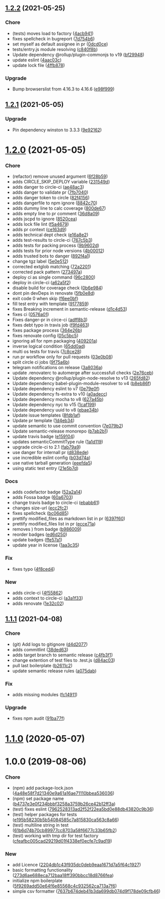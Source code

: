 ## [1.2.2](https://github.com/pustovitDmytro/winston-csv-format/compare/v1.2.1...v1.2.2) (2021-05-25)


### Chore

* (tests) moves load to factory ([4acb941](https://github.com/pustovitDmytro/winston-csv-format/commit/4acb94181777f22e8fda16ea43b6a1cad3986629))
* fixes spellcheck in bugreport ([7d754b6](https://github.com/pustovitDmytro/winston-csv-format/commit/7d754b605ed7fed3ea1a9c7d0d951a09806a1c37))
* set myself as default assignee in pr ([0dcd0ce](https://github.com/pustovitDmytro/winston-csv-format/commit/0dcd0ce95b50a1e8a2fef91307f7fd8964314f68))
* tests/entry.js module resolving ([c840f8b](https://github.com/pustovitDmytro/winston-csv-format/commit/c840f8b479234b7944b2d2708344ae24df231464))
* Update dependency @rollup/plugin-commonjs to v19 ([bf29948](https://github.com/pustovitDmytro/winston-csv-format/commit/bf2994851b033e64744e381f5f566ca9eed0aef5))
* update eslint ([4aac03c](https://github.com/pustovitDmytro/winston-csv-format/commit/4aac03c8db5f28d1d41838fc70e614df93e034d6))
* update lock file ([4ffb878](https://github.com/pustovitDmytro/winston-csv-format/commit/4ffb878e544a8cbe68fa7b3c5908b8ccdf9e394f))

### Upgrade

* Bump browserslist from 4.16.3 to 4.16.6 ([e98f999](https://github.com/pustovitDmytro/winston-csv-format/commit/e98f999b24901857260fc3d255e900ac5c244b1a))

## [1.2.1](https://github.com/pustovitDmytro/winston-csv-format/compare/v1.2.0...v1.2.1) (2021-05-05)


### Upgrade

* Pin dependency winston to 3.3.3 ([9e92162](https://github.com/pustovitDmytro/winston-csv-format/commit/9e92162121f037c02d4a935cb6bbfc5b855daa03))

# [1.2.0](https://github.com/pustovitDmytro/winston-csv-format/compare/v1.1.1...v1.2.0) (2021-05-05)


### Chore

* (refactor) remove unused argument ([6f28b59](https://github.com/pustovitDmytro/winston-csv-format/commit/6f28b59cefcbae9e6ba3b25eea2a65980daa1d84))
* adds CIRCLE_SKIP_DEPLOY variable ([231549d](https://github.com/pustovitDmytro/winston-csv-format/commit/231549dda35992edbe9732a2848ce6485994214c))
* adds danger to circle-ci ([ae48ac3](https://github.com/pustovitDmytro/winston-csv-format/commit/ae48ac3120c89603fd452b79bc9245e65fdf56c9))
* adds danger to validate pr ([7fb7040](https://github.com/pustovitDmytro/winston-csv-format/commit/7fb7040e3b4daa8fc1b419aa88e08118fb43497d))
* adds danger token to circle ([82f4156](https://github.com/pustovitDmytro/winston-csv-format/commit/82f4156f972af35775e72f9fca4c0ff374e5364b))
* adds dangerfile to npm ignore ([8842c70](https://github.com/pustovitDmytro/winston-csv-format/commit/8842c70cad5ba463b996988d8928c58dbea1fa2f))
* adds dummy line to calc coverage ([800de67](https://github.com/pustovitDmytro/winston-csv-format/commit/800de67b17a2a5899c2a43d9d16ea0f3774ed642))
* adds empty line to pr comment ([36d8a09](https://github.com/pustovitDmytro/winston-csv-format/commit/36d8a0977895e3236213a5c1091fd4c0af3107b4))
* adds jscpd to ignore ([8520cea](https://github.com/pustovitDmytro/winston-csv-format/commit/8520ceadd2d75a90e44f94c6351ebdafc4ef9944))
* adds lock file lint ([f5a4679](https://github.com/pustovitDmytro/winston-csv-format/commit/f5a467979d6cbb3fa21797fe063deb99c2e6e6d0))
* adds pr context ([ce163d9](https://github.com/pustovitDmytro/winston-csv-format/commit/ce163d98af7e779af2242418b9d4fe18deeffb36))
* adds technical dept check ([e16a8e2](https://github.com/pustovitDmytro/winston-csv-format/commit/e16a8e2880d894ed0ca6f6125b7be61a90a15768))
* adds test-results to circle-ci ([767c5b3](https://github.com/pustovitDmytro/winston-csv-format/commit/767c5b348a5fe8747604355cf7342fa65b6e3fe3))
* adds tests for packing process ([9b9602d](https://github.com/pustovitDmytro/winston-csv-format/commit/9b9602d2d5e9d869a6555437355325c703ccfb5b))
* adds tests for prior node versions ([4b00012](https://github.com/pustovitDmytro/winston-csv-format/commit/4b000127879722533f57155ba97adba6a0c04e8d))
* adds trusted bots to danger ([892f4a1](https://github.com/pustovitDmytro/winston-csv-format/commit/892f4a12a0084464da137d25b1a027e4afb808bd))
* change tgz label ([5e0e512](https://github.com/pustovitDmytro/winston-csv-format/commit/5e0e51223c0069915e559de8a55a18696254f8fd))
* corrected extglob matching ([72a2201](https://github.com/pustovitDmytro/winston-csv-format/commit/72a22018f8e9875de4194821361602cc432a32b1))
* corrected pack pattern ([273497a](https://github.com/pustovitDmytro/winston-csv-format/commit/273497a050e075200512db9033ee2fe9d973a5f4))
* deploy ci as single command ([96c2800](https://github.com/pustovitDmytro/winston-csv-format/commit/96c280048128a9879c48d11d3b49b1f3ef60ca77))
* deploy in circle-ci ([a62a5f2](https://github.com/pustovitDmytro/winston-csv-format/commit/a62a5f27f010c0fb083ea73c61979a42996453ac))
* disable build for coverage check ([0b6e984](https://github.com/pustovitDmytro/winston-csv-format/commit/0b6e9847587f281e0b350bb4f9b6d0d498b4ac82))
* dont pin devDeps in renovate ([5fb0e8d](https://github.com/pustovitDmytro/winston-csv-format/commit/5fb0e8d473117724b74286f57ee1d0281dcb82cb))
* exit code 0 when skip ([f6ee0bf](https://github.com/pustovitDmytro/winston-csv-format/commit/f6ee0bf8f6965f884165f1ebcf83c9ca9a19bb28))
* fill test entry with template ([9177859](https://github.com/pustovitDmytro/winston-csv-format/commit/91778596117f64bde00feeda72b0f7b5dbf7b592))
* fixes Breaking increment in semantic-release ([d1c4d53](https://github.com/pustovitDmytro/winston-csv-format/commit/d1c4d5314eb9921111d4e033ae59e1495e842fa3))
* fixes ci ([0576a01](https://github.com/pustovitDmytro/winston-csv-format/commit/0576a013f537d21591b13214c3cf2c1cf33bfa79))
* Fixes danger-pr in circe-ci ([adff8b3](https://github.com/pustovitDmytro/winston-csv-format/commit/adff8b366b2dc50b880f3d5dedaa05bc8cd9152d))
* fixes debt typo in travis job ([f9fd463](https://github.com/pustovitDmytro/winston-csv-format/commit/f9fd4631aa300e16128a4d7107d45f9317f70c9b))
* fixes package process ([364e26b](https://github.com/pustovitDmytro/winston-csv-format/commit/364e26b379e6cd94b89776aa0a41abd10a5dc43a))
* fixes renovate config ([05c5bc5](https://github.com/pustovitDmytro/winston-csv-format/commit/05c5bc5a6d90da713d245663319d34cf6519df1f))
* ignoring all for npm packaging ([409201a](https://github.com/pustovitDmytro/winston-csv-format/commit/409201abede4ee9458a430a491c7471a525e976a))
* inverse logical condition ([65dd0ad](https://github.com/pustovitDmytro/winston-csv-format/commit/65dd0ad91e442702ae98993f21163d26270cd4ec))
* multi os tests for travis ([7c8ce28](https://github.com/pustovitDmytro/winston-csv-format/commit/7c8ce28437898910ea7fbf8151a3de346431c482))
* run pr workflow only for pull requests ([03e0b08](https://github.com/pustovitDmytro/winston-csv-format/commit/03e0b0880da9166c7a19fbf6ba171be65af6cbb5))
* split circle ci jobs ([9f75a6b](https://github.com/pustovitDmytro/winston-csv-format/commit/9f75a6b8c1f9002302b367c7a58f5d85f007cc5d))
* telegram notifications on release ([3a8036a](https://github.com/pustovitDmytro/winston-csv-format/commit/3a8036a66d1ad82b978bbb356e0ac0cd1b1d1e46))
* update .renovaterc to automerge after successfull checks ([2e76ceb](https://github.com/pustovitDmytro/winston-csv-format/commit/2e76ceb3dfe909955ef9e4a964312d794d41c4a8))
* Update dependency @rollup/plugin-node-resolve to v13 ([265fd82](https://github.com/pustovitDmytro/winston-csv-format/commit/265fd82a61b0f2ee81bcb445f93e34f05bb4540b))
* Update dependency babel-plugin-module-resolver to v4 ([b8eb86f](https://github.com/pustovitDmytro/winston-csv-format/commit/b8eb86f0d94bf8e81e2c9a37d64698aa9ccfebc5))
* Update dependency eslint to v7 ([0e79e0f](https://github.com/pustovitDmytro/winston-csv-format/commit/0e79e0fa4b2ccb410fd5e6c4648d9280276aeba0))
* Update dependency fs-extra to v10 ([a0adecc](https://github.com/pustovitDmytro/winston-csv-format/commit/a0adecc6b0b58e877bb64aff29e9a42bdc8a9d71))
* Update dependency mocha to v8 ([627a45b](https://github.com/pustovitDmytro/winston-csv-format/commit/627a45bd29e1b5fb1398f539633b54e76175563a))
* Update dependency nyc to v15 ([1caf199](https://github.com/pustovitDmytro/winston-csv-format/commit/1caf199155baa1da46474ec231533a78865d6c19))
* Update dependency uuid to v8 ([ebae34b](https://github.com/pustovitDmytro/winston-csv-format/commit/ebae34b9fc2a074d05600b0e6af2cf3279630508))
* Update issue templates ([8fdb1af](https://github.com/pustovitDmytro/winston-csv-format/commit/8fdb1af8db2dbb2cd8912bef867d62b95781fc56))
* Update pr template ([1d4eb34](https://github.com/pustovitDmytro/winston-csv-format/commit/1d4eb34da6085757d1707db0c440c6e245c3e2e3))
* update semantic to use commit convention ([7e079b2](https://github.com/pustovitDmytro/winston-csv-format/commit/7e079b2eaeb424f55b591b124b7f998a092c0988))
* Update semantic-release monorepo ([b7ab2b1](https://github.com/pustovitDmytro/winston-csv-format/commit/b7ab2b1ad472bc6b20d34cdf527704b3c62ea57b))
* update travis badge ([e159104](https://github.com/pustovitDmytro/winston-csv-format/commit/e1591042eba97c4b87c923a3a84053eca1e2da4d))
* updates semanticCommitType rule ([1a1d119](https://github.com/pustovitDmytro/winston-csv-format/commit/1a1d119cd2c11b843e8d3a7e99eed85695b46df4))
* upgrade circle-ci to 2.1 ([fab79a9](https://github.com/pustovitDmytro/winston-csv-format/commit/fab79a93b2ba07dd088d9d89024b24d5a21f2ac3))
* use danger for internall pr ([d838ede](https://github.com/pustovitDmytro/winston-csv-format/commit/d838edef9a425510615b3405d49b8056176f23d8))
* use incredible eslint config ([b03d74a](https://github.com/pustovitDmytro/winston-csv-format/commit/b03d74a4e8e9ee1dcecba72d2137d70dafbf8b73))
* use native tarball generation ([eeefda5](https://github.com/pustovitDmytro/winston-csv-format/commit/eeefda5daa30eedd1af621c4a0c0efa32f0c9645))
* using static test entry ([21e5b7d](https://github.com/pustovitDmytro/winston-csv-format/commit/21e5b7dbe05b69221d71f5e9cde845028f942209))

### Docs

* adds codefactor badge ([52a2a14](https://github.com/pustovitDmytro/winston-csv-format/commit/52a2a141162707299ffe9106c748c113b1ddd0ab))
* adds Fossa badge ([60a6703](https://github.com/pustovitDmytro/winston-csv-format/commit/60a67033da46b587902189d267d2da6ba011b41b))
* change travis badge to circle-ci ([ebabb61](https://github.com/pustovitDmytro/winston-csv-format/commit/ebabb61f19ac4413561d3ffd849f9392f1c60bb5))
* changes size-url ([ecc2fc2](https://github.com/pustovitDmytro/winston-csv-format/commit/ecc2fc29fa0ad2b353146d18fcf33747f5393230))
* fixes spellcheck ([bc06d85](https://github.com/pustovitDmytro/winston-csv-format/commit/bc06d85a523a2977307c588ee6abe6152c66ef19))
* prettify modified_files as markdown list in pr ([6397f60](https://github.com/pustovitDmytro/winston-csv-format/commit/6397f60597573cab04278c8b597b13cdb452773a))
* prettify modified_files list in pr ([ecce71a](https://github.com/pustovitDmytro/winston-csv-format/commit/ecce71a2494382206f983c8370cdd9affbc341a7))
* removes ) from badge ([b986009](https://github.com/pustovitDmytro/winston-csv-format/commit/b9860094fc98fdc00a049d81652d2c9f484ae73d))
* reorder badges ([ed6d250](https://github.com/pustovitDmytro/winston-csv-format/commit/ed6d250fb5cc10c4599f2c50425bf50931d9d560))
* update badges ([ffe57a1](https://github.com/pustovitDmytro/winston-csv-format/commit/ffe57a1289e40b9a10d7354276368253f90fc238))
* update year in license ([1aa3c35](https://github.com/pustovitDmytro/winston-csv-format/commit/1aa3c358528d22e9a8657fa78c41f4cbc9b7bb17))

### Fix

* fixes typo ([4f8ced4](https://github.com/pustovitDmytro/winston-csv-format/commit/4f8ced4f6a9ba7559b68c94d0bcfcf30faa57e45))

### New

* adds circle-ci ([4f55862](https://github.com/pustovitDmytro/winston-csv-format/commit/4f558626db2d5d6c4aaa366c73a4c2a0cc05feb1))
* adds context to circle-ci ([a3a1f33](https://github.com/pustovitDmytro/winston-csv-format/commit/a3a1f33a03d1c32b2d467cdce1d7ab3fb0b8ce8b))
* adds renovate ([1e32c02](https://github.com/pustovitDmytro/winston-csv-format/commit/1e32c027a0c237f0af49a02317687d71fb3a8e76))

## [1.1.1](https://github.com/pustovitDmytro/winston-csv-format/compare/v1.1.0...v1.1.1) (2021-04-08)


### Chore

* (git) Add logs to gitignore ([d4d2077](https://github.com/pustovitDmytro/winston-csv-format/commit/d4d20770877eae7158ec33c45da90645f74dbbec))
* adds commitlint ([38ded63](https://github.com/pustovitDmytro/winston-csv-format/commit/38ded63eb2a1a8e71b9a437d8b784a88dac47543))
* adds target branch to semantic release ([c4fb3f1](https://github.com/pustovitDmytro/winston-csv-format/commit/c4fb3f1b9ec25425f49b3fd0a17cf68f64429fb4))
* change extention of test files to .test.js ([d84ac03](https://github.com/pustovitDmytro/winston-csv-format/commit/d84ac0310ce9f503c9ec05be742f73e2764a1651))
* pull last boilerplate ([b2611c2](https://github.com/pustovitDmytro/winston-csv-format/commit/b2611c21bf1d629fd7243f1af17640e346f3b3f1))
* update semantic release rules ([a075dab](https://github.com/pustovitDmytro/winston-csv-format/commit/a075dabcdd82773ce2d2170e03a3a847f6551c02))

### Fix

* adds missing modules ([fc14911](https://github.com/pustovitDmytro/winston-csv-format/commit/fc1491119302e2f22ba6bc497d69812dcdd21493))

### Upgrade

* fixes npm audit ([91ba77f](https://github.com/pustovitDmytro/winston-csv-format/commit/91ba77f429634634fcb6392f376088207a72860c))

# [1.1.0](https://github.com/pustovitDmytro/winston-csv-format/compare/v1.0.0...v1.1.0) (2020-05-07)

# 1.0.0 (2019-08-06)


### Chore

* (npm) add package-lock.json ([4a48e58f7d21340e9a61a16ae71110bbea536036](https://github.com/pustovitDmytro/winston-csv-format/commit/4a48e58f7d21340e9a61a16ae71110bbea536036))
* (npm) set package name ([b4737e3e0f234bbbf3258a3759b26ce42b12ff3a](https://github.com/pustovitDmytro/winston-csv-format/commit/b4737e3e0f234bbbf3258a3759b26ce42b12ff3a))
* (test) fixes eslint ([7962528313ad2f52f22ea5bd0e88db43820c9b36](https://github.com/pustovitDmytro/winston-csv-format/commit/7962528313ad2f52f22ea5bd0e88db43820c9b36))
* (test) helper packages for tests ([e195b58230b5b54084585c7a815830ca563c8a66](https://github.com/pustovitDmytro/winston-csv-format/commit/e195b58230b5b54084585c7a815830ca563c8a66))
* (test) multiline string in test ([61b6d74b70cb89977cc8703a58f6677c33b65fb2](https://github.com/pustovitDmytro/winston-csv-format/commit/61b6d74b70cb89977cc8703a58f6677c33b65fb2))
* (test) working with tmp dir for test factory ([cfeafbc005cad29219d01f4338ef0ecfe7c9ad19](https://github.com/pustovitDmytro/winston-csv-format/commit/cfeafbc005cad29219d01f4338ef0ecfe7c9ad19))

### New

* add Licence ([2204db1c43f935dc0deb9eaa1671d7a5f64c1927](https://github.com/pustovitDmytro/winston-csv-format/commit/2204db1c43f935dc0deb9eaa1671d7a5f64c1927))
* basic formatting functionality ([273d6ae688eca712baa18ff390bbcc18d8766fea](https://github.com/pustovitDmytro/winston-csv-format/commit/273d6ae688eca712baa18ff390bbcc18d8766fea))
* initialize npm boilerplate ([5f9269add50e64f6e85568c4c932562ca713a7f6](https://github.com/pustovitDmytro/winston-csv-format/commit/5f9269add50e64f6e85568c4c932562ca713a7f6))
* simple csv formatter ([7637b674deb41b3da699db074d9f178de09cfb46](https://github.com/pustovitDmytro/winston-csv-format/commit/7637b674deb41b3da699db074d9f178de09cfb46))
